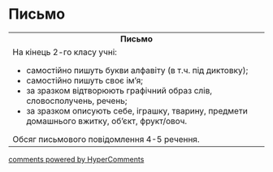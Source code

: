 <div id="hypercomments_widget" class="js-hypercomments-widget invisible"></div>

# Письмо

<table>
  <tr>
    <td align="center"><b>Письмо</b></td>
  </tr>
<td style="vertical-align:top !important;">
На кінець 2-го класу учні:
<ul>
<li>самостійно пишуть букви алфавіту (в т.ч. під диктовку);</li>
<li>самостійно пишуть своє ім’я;</li>
<li>за зразком відтворюють графічний образ слів, словосполучень, речень;</li>
<li>за зразком описують себе, іграшку, тварину, предмети домашнього вжитку, об’єкт, фрукт/овоч.</li>
</ul>
Обсяг письмового повідомлення 4-5 речення.<br>
</td>
</table>

<div class="js-hypercomments-container">
    <a href="http://hypercomments.com" class="hc-link" title="comments widget">comments powered by HyperComments</a>
</div>